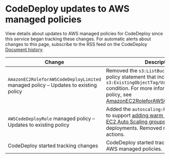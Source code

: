 # CodeDeploy updates to AWS managed policies<a name="managed-policies-updates"></a>

View details about updates to AWS managed policies for CodeDeploy since this service began tracking these changes\. For automatic alerts about changes to this page, subscribe to the RSS feed on the CodeDeploy [Document history](document-history.md)\. 


| Change | Description | Date | 
| --- | --- | --- | 
|  `AmazonEC2RoleforAWSCodeDeployLimited` managed policy – Updates to existing policy  |  Removed the `s3:ListBucket` action from the policy statement that includes the `s3:ExistingObjectTag/UseWithCodeDeploy` condition\. For more information on this policy, see [AmazonEC2RoleforAWSCodeDeployLimited](managed-policies.md#EC2-policy)\.  |  November 22, 2021  | 
|  `AWSCodeDeployRole` managed policy – Updates to existing policy  |  Added the `autoscaling:PutWarmPool` action to support [adding warm pools to Amazon EC2 Auto Scaling groups](https://docs.aws.amazon.com/autoscaling/ec2/userguide/ec2-auto-scaling-warm-pools.html#add-warm-pool-console/ec2/userguide/ec2-auto-scaling-warm-pools.html#add-warm-pool-console) for blue/green deployments\. Removed needless duplicate actions\.  |  May 18, 2021  | 
|  CodeDeploy started tracking changes  |  CodeDeploy started tracking changes for its AWS managed policies\.  |  May 18, 2021  | 